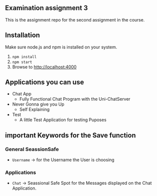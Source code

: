 ## Examination assignment 3
This is the assignment repo for the second assignment in the course.

## Installation
Make sure node.js and npm is installed on your system.

1. `npm install`
2. `npm start`
3. Browse to [http://localhost:4000](http://localhost:4000)

## Applications you can use

- Chat App
  - Fully Functional Chat Program with the Uni-ChatServer
- Never Gonna give you Up
  - Self Explaining
- Test 
  - A little Test Application for testing Puposes

## important Keywords for the Save function
### General SeassionSafe

- `Username`
    -> for the Username the User is choosing

### Applications

- `Chat` -> Seassional Safe Spot for the Messages displayed on the Chat Application.
